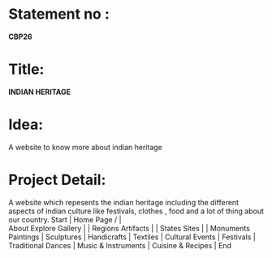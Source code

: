 # Statement no :
<b>CBP26</b>

# Title:
<b>INDIAN HERITAGE</b>
  
# Idea:
A website to know more about indian heritage
  
# Project Detail:
A website which repesents the indian heritage including the different aspects of indian culture like festivals, clothes , food and a lot of thing about our country.
       Start
         |
     Home Page
   /      |      \
About  Explore   Gallery
         |         |
      Regions    Artifacts
         |         |
      States      Sites
         |         |
   Monuments    Paintings
                   |
               Sculptures
                   |
              Handicrafts
                   |
                Textiles
         |
   Cultural Events
         |
      Festivals
         |
   Traditional Dances
         |
    Music & Instruments
         |
     Cuisine & Recipes
         |
       End

